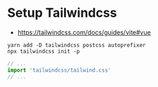 # Setup Tailwindcss

- https://tailwindcss.com/docs/guides/vite#vue

```
yarn add -D tailwindcss postcss autoprefixer
npx tailwindcss init -p
```

```main.ts
// ...
import 'tailwindcss/tailwind.css'
// ...
```
